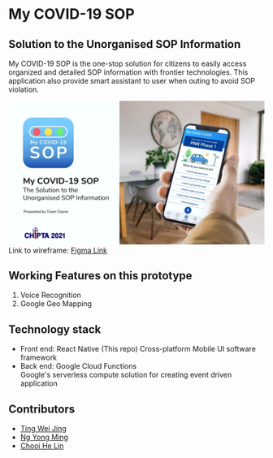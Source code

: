 # My COVID-19 SOP
## Solution to the Unorganised SOP Information  
My COVID-19 SOP is the one-stop solution
for citizens to easily access organized and
detailed SOP information with frontier
technologies. This application also provide
smart assistant to user when outing to avoid
SOP violation.

![Cover](Cover.jpg)
Link to wireframe: [Figma Link](https://www.figma.com/file/RexyAAStMiLHr8RN8kSANX/Mobile-Apps-Wireframe?node-id=0%3A1)

## Working Features on this prototype
1. Voice Recognition
2. Google Geo Mapping

## Technology stack
- Front end: React Native (This repo)
Cross-platform Mobile UI software framework
- Back end: Google Cloud Functions  
Google's serverless compute solution for creating event driven application

## Contributors
- [Ting Wei Jing](https://github.com/TINGWEIJING)
- [Ng Yong Ming](https://github.com/YongMing11)
- [Chooi He Lin](https://github.com/HeLinChooi)